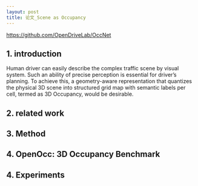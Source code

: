 ```yaml
---
layout: post
title: 论文_Scene as Occupancy
---
```


https://github.com/OpenDriveLab/OccNet

## 1. introduction

Human driver can easily describe the complex traffic scene by visual system. Such an ability of precise perception is essential for driver’s planning. To achieve this, a geometry-aware representation that quantizes the physical 3D scene into structured grid map with semantic labels per cell, termed as 3D Occupancy, would be desirable.



## 2. related work



## 3. Method



## 4. OpenOcc: 3D Occupancy Benchmark



## 4. Experiments



